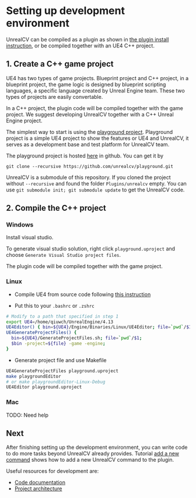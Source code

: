 # Setting up development environment
UnrealCV can be compiled as a plugin as shown in [the plugin install instruction](/plugin/usage.md), or be compiled together with an UE4 C++ project.

## 1. Create a C++ game project

UE4 has two types of game projects. Blueprint project and C++ project, in a blueprint project, the game logic is designed by blueprint scripting languages, a specific language created by Unreal Engine team. These two types of projects are easily convertable.

In a C++ project, the plugin code will be compiled together with the game project. We suggest developing UnrealCV together with a C++ Unreal Engine project.

The simplest way to start is using the [playground project](https://github.com/unrealcv/playground). Playground project is a simple UE4 project to show the features or UE4 and UnrealCV, it serves as a development base and test platform for UnrealCV team.

The playground project is hosted [here](github.com/unrealcv/playground.git) in github. You can get it by

```
git clone --recursive https://github.com/unrealcv/playground.git
```

UnrealCV is a submodule of this repository. If you cloned the project without `--recursive` and found the folder `Plugins/unrealcv` empty. You can use `git submodule init; git submodule update` to get the UnrealCV code.

## 2. Compile the C++ project

### Windows

Install visual studio.

To generate visual studio solution, right click `playground.uproject` and choose `Generate Visual Studio project files`.

The plugin code will be compiled together with the game project.

### Linux

- Compile UE4 from source code following [this instruction](https://wiki.unrealengine.com/Building_On_Linux)

- Put this to your `.bashrc` or `.zshrc`

```bash
# Modify to a path that specified in step 1
export UE4=/home/qiuwch/UnrealEngine/4.13
UE4Editor() { bin=${UE4}/Engine/Binaries/Linux/UE4Editor; file=`pwd`/$1; $bin $file; }
UE4GenerateProjectFiles() {
  bin=${UE4}/GenerateProjectFiles.sh; file=`pwd`/$1;
  $bin -project=${file} -game -engine;
}
```

- Generate project file and use Makefile

```bash
UE4GenerateProjectFiles playground.uproject
make playgroundEditor
# or make playgroundEditor-Linux-Debug
UE4Editor playground.uproject
```

### Mac

TODO: Need help
<!-- TODO -->

## Next

After finishing setting up the development environment, you can write code to do more tasks beyond UnrealCV already provides. Tutorial [add a new command](plugin/add-command.md) shows how to add a new UnrealCV command to the plugin.

Useful resources for development are:
- [Code documentation](plugin/api-docs.md)
- [Project architecture](reference/arch.md)
